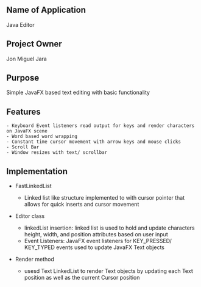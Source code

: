 

## Name of Application
   Java Editor
## Project Owner
   Jon Miguel Jara
## Purpose
   Simple JavaFX based text editing with basic functionality
## Features
	- Keyboard Event listeners read output for keys and render characters on JavaFX scene
	- Word based word wrapping
	- Constant time cursor movement with arrow keys and mouse clicks
	- Scroll Bar
	- Window resizes with text/ scrollbar

## Implementation
   * FastLinkedList
       - Linked list like structure implemented to with cursor pointer that allows for quick inserts and cursor movement

   * Editor class
        - linkedList insertion: linked list is used to hold and update characters  height, width, and position attributes
        based on user input
        - Event Listeners: JavaFX event listeners for KEY_PRESSED/ KEY_TYPED events used to update JavaFX Text objects

   * Render method
        - usesd Text LinkedList to render Text objects by updating each Text position as well as the current Cursor position
